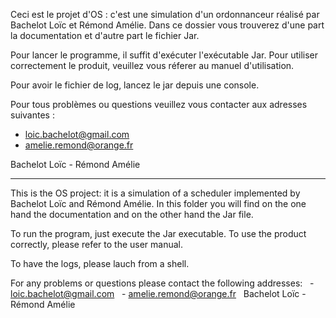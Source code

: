 Ceci est le projet d'OS : c'est une simulation d'un ordonnanceur réalisé par Bachelot Loïc et Rémond Amélie.
Dans ce dossier vous trouverez d'une part la documentation et d'autre part le fichier Jar.

Pour lancer le programme, il suffit d'exécuter l'exécutable Jar. Pour utiliser correctement le produit, veuillez vous réferer au manuel d'utilisation.

Pour avoir le fichier de log, lancez le jar depuis une console.

Pour tous problèmes ou questions veuillez vous contacter aux adresses suivantes :
 - loic.bachelot@gmail.com
 - amelie.remond@orange.fr
 
Bachelot Loïc - Rémond Amélie



-------------------------


This is the OS project: it is a simulation of a scheduler implemented by Bachelot Loïc and Rémond Amélie.
In this folder you will find on the one hand the documentation and on the other hand the Jar file.

To run the program, just execute the Jar executable. To use the product correctly, please refer to the user manual.

To have the logs, please lauch from a shell.

For any problems or questions please contact the following addresses:
  - loic.bachelot@gmail.com
  - amelie.remond@orange.fr
 
Bachelot Loïc - Rémond Amélie
